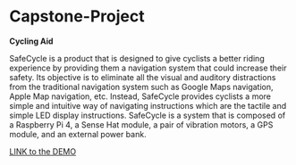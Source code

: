 # Capstone-Project
**Cycling Aid**


SafeCycle is a product that is designed to give cyclists a better riding experience by providing them a navigation system that could increase their safety. Its objective is to eliminate all the visual and auditory distractions from the traditional navigation system such as Google Maps navigation, Apple Map navigation, etc. Instead, SafeCycle provides cyclists a more simple and intuitive way of navigating instructions which are the tactile and simple LED display instructions. SafeCycle is a system that is composed of a Raspberry Pi 4, a Sense Hat module, a pair of vibration motors, a GPS module, and an external power bank.

[LINK to the DEMO](https://youtu.be/xgeKpU2zAvs)

